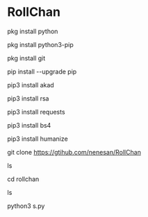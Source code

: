# RollChan

pkg install python

pkg install python3-pip

pkg install git

pip install --upgrade pip

pip3 install akad

pip3 install rsa

pip3 install requests

pip3 install bs4

pip3 install humanize

git clone https://gtihub.com/nenesan/RollChan

ls

cd rollchan

ls

python3 s.py
